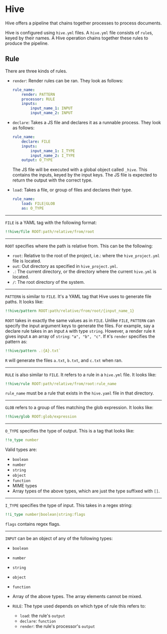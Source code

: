 # Hive

Hive offers a pipeline that chains together processes to process documents.

Hive is configured using `hive.yml` files. A `hive.yml` file consists of `rule`s, keyed by their
names. A Hive operation chains together these rules to produce the pipeline.

## Rule

There are three kinds of rules.

-   `render`: Render rules can be ran. They look as follows:

    ```yaml
    rule_name:
        render: PATTERN
        processor: RULE
        inputs:
            input_name_1: INPUT
            input_name_2: INPUT
    ```

-   `declare`: Takes a JS file and declares it as a runnable process. They look as follows:

    ```yaml
    rule_name:
        declare: FILE
        inputs:
            input_name_1: I_TYPE
            input_name_2: I_TYPE
        output: O_TYPE
    ```

    The JS file will be executed with a global object called `_hive`. This contains the inputs,
    keyed by the input keys. The JS file is expected to return the output with the correct type.

-   `load`: Takes a file, or group of files and declares their type.

    ```yaml
    rule_name:
        load: FILE|GLOB
        as: O_TYPE
    ```

---

`FILE` is a YAML tag with the following format:

```yaml
!!hive/file ROOT:path/relative/from/root
```

---

`ROOT` specifies where the path is relative from. This can be the following:

-   `root`: Relative to the root of the project, i.e.: where the `hive_project.yml`  file is
    located.
-   `out`: Out directory as specified in `hive_project.yml`.
-   `.`: The current directory, or the directory where the current `hive.yml` is located.
-   `/`: The root directory of the system.

---

`PATTERN` is similar to `FILE`. It's a YAML tag that Hive uses to generate file paths. It looks
like:

```yaml
!!hive/pattern ROOT:path/relative/from/root/{input_name_1}
```

`ROOT` takes in exactly the same values as in `FILE`. Unlike `FILE`, `PATTERN` can specify the
input argument keys to generate the files. For example, say a declare rule takes in an input `A`
with type `string`. However, a render rule `R` gives input `A` an array of `string`:
`"a", "b", "c"`. If `R`'s `render` specifies the pattern as:

```yaml
!!hive/pattern .:{A}.txt`
```

`R` will generate the files `a.txt`, `b.txt`, and `c.txt` when ran.

---

`RULE` is also similar to `FILE`. It refers to a rule in a `hive.yml` file. It looks like:

```yaml
!!hive/rule ROOT:path/relative/from/root:rule_name
```

`rule_name` must be a rule that exists in the `hive.yaml` file in that directory.

---

`GLOB` refers to a group of files matching the glob expression. It looks like:

```yaml
!!hive/glob ROOT:glob/expression
```

---

`O_TYPE` specifies the type of output. This is a tag that looks like:

```yaml
!!o_type number
```

Valid types are:

-   `boolean`
-   `number`
-   `string`
-   `object`
-   `function`
-   MIME types
-   Array types of the above types, which are just the type suffixed with `[]`.

---

`I_TYPE` specifies the type of input. This takes in a regex string:

```yaml
!!i_type number|boolean|string:flags
```

`flags` contains regex flags.

---

`INPUT` can be an object of any of the following types:

-   `boolean`
-   `number`
-   `string`
-   `object`
-   `function`
-   Array of the above types. The array elements cannot be mixed.
-   `RULE`: The type used depends on which type of rule this refers to:

    -   `load`: the rule's `output`
    -   `declare`: `function`
    -   `render`: the rule's processor's `output`
